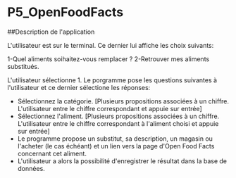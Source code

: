 # P5_OpenFoodFacts

##Description de l'application

L'utilisateur est sur le terminal. Ce dernier lui affiche les choix suivants:

1-Quel aliments soihaitez-vous remplacer ?
2-Retrouver mes aliments substitués.

L'utilisateur sélectionne 1. Le porgramme pose les questions suivantes à l'utilisateur et ce dernier sélectione les réponses:

* Sélectionnez la catégorie. [Plusieurs propositions associées à un chiffre. L'utilisateur entre le chiffre correspondant et appuie sur entrée]
* Sélectionnez l'aliment. [Plusieurs propositions associées à un chiffre. L'utilisateur entre le chiffre correspondant à l'aliment choisi et appuie sur entrée]
* Le programme propose un substitut, sa description, un magasin ou l'acheter (le cas échéant) et un lien vers la page d'Open Food Facts concernant cet aliment.
* L'utilisateur a alors la possibilité d'enregistrer le résultat dans la base de données.